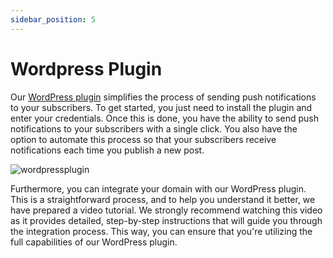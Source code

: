 ```yaml
---
sidebar_position: 5
---
```


# Wordpress Plugin

Our [WordPress plugin](https://wordpress.org/plugins/push-notifications-by-larapush/) simplifies the process of sending push notifications to your subscribers. To get started, you just need to install the plugin and enter your credentials. Once this is done, you have the ability to send push notifications to your subscribers with a single click. You also have the option to automate this process so that your subscribers receive notifications each time you publish a new post.

![wordpressplugin](/img/wordpressplugin.png)

Furthermore, you can integrate your domain with our WordPress plugin. This is a straightforward process, and to help you understand it better, we have prepared a video tutorial. We strongly recommend watching this video as it provides detailed, step-by-step instructions that will guide you through the integration process. This way, you can ensure that you're utilizing the full capabilities of our WordPress plugin.


